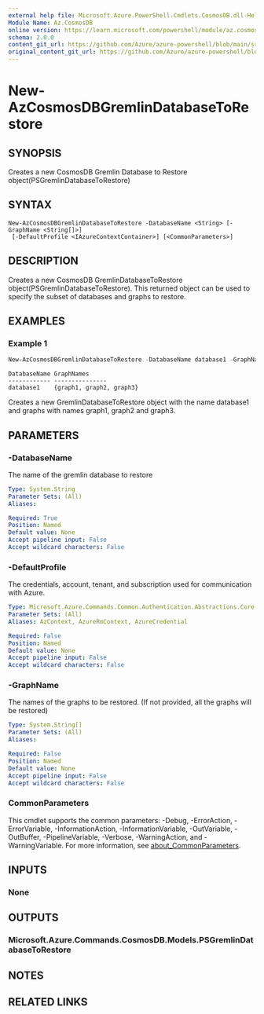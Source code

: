 ```yaml
---
external help file: Microsoft.Azure.PowerShell.Cmdlets.CosmosDB.dll-Help.xml
Module Name: Az.CosmosDB
online version: https://learn.microsoft.com/powershell/module/az.cosmosdb/new-azcosmosdbgremlindatabasetorestore
schema: 2.0.0
content_git_url: https://github.com/Azure/azure-powershell/blob/main/src/CosmosDB/CosmosDB/help/New-AzCosmosDBGremlinDatabaseToRestore.md
original_content_git_url: https://github.com/Azure/azure-powershell/blob/main/src/CosmosDB/CosmosDB/help/New-AzCosmosDBGremlinDatabaseToRestore.md
---
```


# New-AzCosmosDBGremlinDatabaseToRestore

## SYNOPSIS
Creates a new CosmosDB Gremlin Database to Restore object(PSGremlinDatabaseToRestore)

## SYNTAX

```
New-AzCosmosDBGremlinDatabaseToRestore -DatabaseName <String> [-GraphName <String[]>]
 [-DefaultProfile <IAzureContextContainer>] [<CommonParameters>]
```

## DESCRIPTION
Creates a new CosmosDB GremlinDatabaseToRestore object(PSGremlinDatabaseToRestore). This returned object can be used to specify the subset of databases and graphs to restore.

## EXAMPLES

### Example 1
```powershell
New-AzCosmosDBGremlinDatabaseToRestore -DatabaseName database1 -GraphName graph1,graph2,graph3
```

```output
DatabaseName GraphNames
------------ ---------------
database1    {graph1, graph2, graph3}
```

Creates a new GremlinDatabaseToRestore object with the name database1 and graphs with names graph1, graph2 and graph3.

## PARAMETERS

### -DatabaseName
The name of the gremlin database to restore

```yaml
Type: System.String
Parameter Sets: (All)
Aliases:

Required: True
Position: Named
Default value: None
Accept pipeline input: False
Accept wildcard characters: False
```

### -DefaultProfile
The credentials, account, tenant, and subscription used for communication with Azure.

```yaml
Type: Microsoft.Azure.Commands.Common.Authentication.Abstractions.Core.IAzureContextContainer
Parameter Sets: (All)
Aliases: AzContext, AzureRmContext, AzureCredential

Required: False
Position: Named
Default value: None
Accept pipeline input: False
Accept wildcard characters: False
```

### -GraphName
The names of the graphs to be restored. (If not provided, all the graphs will be restored)

```yaml
Type: System.String[]
Parameter Sets: (All)
Aliases:

Required: False
Position: Named
Default value: None
Accept pipeline input: False
Accept wildcard characters: False
```

### CommonParameters
This cmdlet supports the common parameters: -Debug, -ErrorAction, -ErrorVariable, -InformationAction, -InformationVariable, -OutVariable, -OutBuffer, -PipelineVariable, -Verbose, -WarningAction, and -WarningVariable. For more information, see [about_CommonParameters](http://go.microsoft.com/fwlink/?LinkID=113216).

## INPUTS

### None

## OUTPUTS

### Microsoft.Azure.Commands.CosmosDB.Models.PSGremlinDatabaseToRestore

## NOTES

## RELATED LINKS
